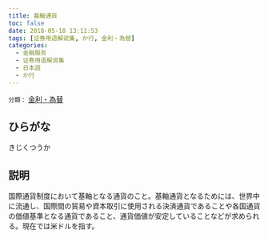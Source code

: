 ```yaml
---
title: 基軸通貨
toc: false
date: 2018-05-18 13:11:53
tags: [证券用语解说集, か行, 金利・為替]
categories:
  - 金融服务
  - 证券用语解说集
  - 日本語
  - か行
---
```


`分類：` [金利・為替](/tags/金利・為替/)

## ひらがな

きじくつうか

## 説明

国際通貨制度において基軸となる通貨のこと。基軸通貨となるためには、世界中に流通し、国際間の貿易や資本取引に使用される決済通貨であることや各国通貨の価値基準となる通貨であること、通貨価値が安定していることなどが求められる。現在では米ドルを指す。
